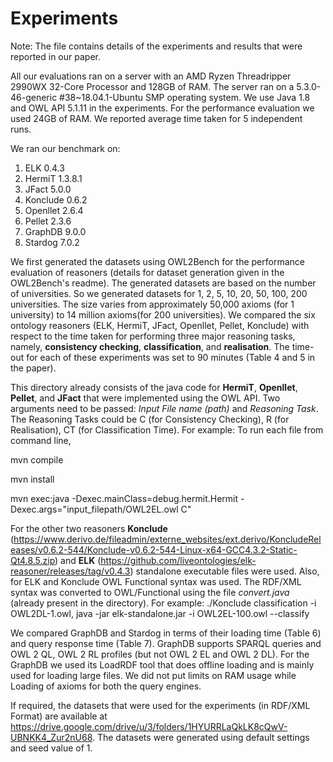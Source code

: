 # Experiments

Note: The file contains details of the experiments and results that were reported in our paper. 

All our evaluations ran on a server with an AMD Ryzen Threadripper 2990WX 32-Core Processor and 128GB of RAM. The server ran on a 5.3.0-46-generic \#38~18.04.1-Ubuntu SMP operating system. We use Java 1.8 and OWL API 5.1.11 in the experiments. For the performance evaluation we used 24GB of RAM. We reported average time taken for 5 independent runs. 

We ran our benchmark on:

1. ELK 0.4.3 
2. HermiT 1.3.8.1 
3. JFact 5.0.0 
4. Konclude 0.6.2 
5. Openllet 2.6.4 
6. Pellet 2.3.6 
7. GraphDB 9.0.0 
8. Stardog 7.0.2

We first generated the datasets using OWL2Bench for the performance evaluation of reasoners (details for dataset generation given in the OWL2Bench's readme). The generated datasets are based on the number of universities. So we generated datasets for 1, 2, 5, 10, 20, 50, 100, 200 universities. The size varies from approximately 50,000 axioms (for 1 university) to 14 million axioms(for 200 universities). We compared the six ontology reasoners (ELK, HermiT, JFact, Openllet, Pellet, Konclude) with respect to the time taken for performing three major reasoning tasks, namely, **consistency checking**, **classification**, and **realisation**. The time-out for each of these experiments was set to 90 minutes (Table 4 and 5 in the paper). 

This directory already consists of the java code for **HermiT**, **Openllet**, **Pellet**, and **JFact** that were implemented using the OWL API. Two arguments need to be passed: *Input File name (path)* and *Reasoning Task*. The Reasoning Tasks could be C (for Consistency Checking), R (for Realisation), CT (for Classification Time). For example: To run each file from command line, 

mvn compile

mvn install

mvn exec:java -Dexec.mainClass=debug.hermit.Hermit -Dexec.args="input_filepath/OWL2EL.owl C"

For the other two reasoners **Konclude** (https://www.derivo.de/fileadmin/externe_websites/ext.derivo/KoncludeReleases/v0.6.2-544/Konclude-v0.6.2-544-Linux-x64-GCC4.3.2-Static-Qt4.8.5.zip) and **ELK** (https://github.com/liveontologies/elk-reasoner/releases/tag/v0.4.3) standalone executable files were used. Also, for ELK and Konclude OWL Functional syntax was used. The RDF/XML syntax was converted to OWL/Functional using the file *convert.java* (already present in the directory). For example: ./Konclude classification -i OWL2DL-1.owl, java -jar elk-standalone.jar -i OWL2EL-100.owl --classify

We compared GraphDB and Stardog in terms of their loading time (Table 6) and query response time (Table 7). GraphDB supports SPARQL queries and OWL 2 QL, OWL 2 RL profiles (but not OWL 2 EL and OWL 2 DL). For the GraphDB we used its LoadRDF tool that does offline loading and is mainly used for loading large files. We did not put limits on RAM usage while Loading of axioms for both the query engines.

If required, the datasets that were used for the experiments (in RDF/XML Format) are available at https://drive.google.com/drive/u/3/folders/1HYURRLaQkLK8cQwV-UBNKK4_Zur2nU68. The datasets were generated using default settings and seed value of 1. 




           
